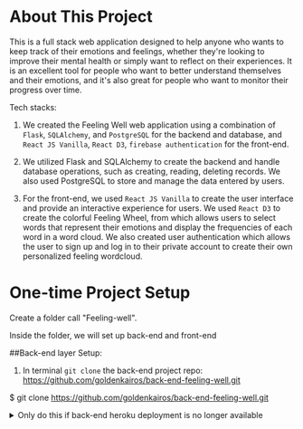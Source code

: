# About This Project
This is a full stack web application designed to help anyone who wants to keep track of their emotions and feelings, whether they're looking to improve their mental health or simply want to reflect on their experiences. It is an excellent tool for people who want to better understand themselves and their emotions, and it's also great for people who want to monitor their progress over time.

Tech stacks:
1. We created the Feeling Well web application using a combination of `Flask`, `SQLAlchemy`, and `PostgreSQL` for the backend and database, and `React JS Vanilla`,  `React D3`, `firebase authentication` for the front-end.
    
2. We utilized Flask and SQLAlchemy to create the backend and handle database operations, such as creating, reading, deleting records. We also used PostgreSQL to store and manage the data entered by users.
   
3. For the front-end, we used `React JS Vanilla` to create the user interface and provide an interactive experience for users. We used `React D3` to create the colorful Feeling Wheel, from which allows users to select words that represent their emotions and display the frequencies of each word in a word cloud. We also created user authentication which allows the user to sign up and log in to their private account to create their own personalized feeling wordcloud.

# One-time Project Setup
Create a folder call "Feeling-well". 

Inside the folder, we will set up back-end and front-end

##Back-end layer Setup:
1. In terminal `git clone` the back-end project repo: https://github.com/goldenkairos/back-end-feeling-well.git

$ git clone https://github.com/goldenkairos/back-end-feeling-well.git

<details>
<summary>Only do this if back-end heroku deployment is no longer available</summary>
In project directory in the terminal, enter the below syntax to launch project in VScode
$ code .

2. Managing Dependencies
Create a virtual environment:

```bash
$ python3 -m venv venv
$ source venv/bin/activate
(venv) $ # You're in activated virtual environment!
```

Install dependencies (we've already gathered them all into a `requirements.txt` file):

```bash
(venv) $ pip install -r requirements.txt
```

3. Setting Up The Database

Create a database named `feeling_well_development`.

## Creating a `.env` File

Create a file named `.env`.

Add this environment variable: `FLASK_ENV=development`

Also, add the environment variable `SQLALCHEMY_DATABASE_URI` to hold the path to your development database.

Your `.env` may look like this:

```
FLASK_ENV=development
SQLALCHEMY_DATABASE_URI=postgresql+psycopg2://postgres:postgres@localhost:5432/feeling_well_development
```

4. Initiate Database
$ flask db init
$ flask db migrate
$ flask db upgrade

5. Making updates in Database:

a. If update the model in the database, make sure (the member who makes the change) to run the following:
$ flask db migrate
$ flask db upgrade
$ git add .
$ git commit -m"Update model"
$ git push

b. If another team member makes update, and another user needs to pull the update:
$ git pull
$ flask db upgrade

6. If files are unable to take the updates, delete the migration when there is migration issue:
a. Delete the migration table in terminal
$ psql -U postgres
$ DATABASE feeling_well_development;
b. Re-create the database
$ CREATE DATABASE feeling_well_development;
c. Check on the database to confirm
$ \l
d. Repeat #4
e. Make git commit

</details>